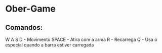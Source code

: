 # Ober-Game
 

## Comandos:
 W A S D - Movimento
 SPACE - Atira com a arma
 R - Recarrega
 Q - Usa o especial quando a barra estiver carregada 
